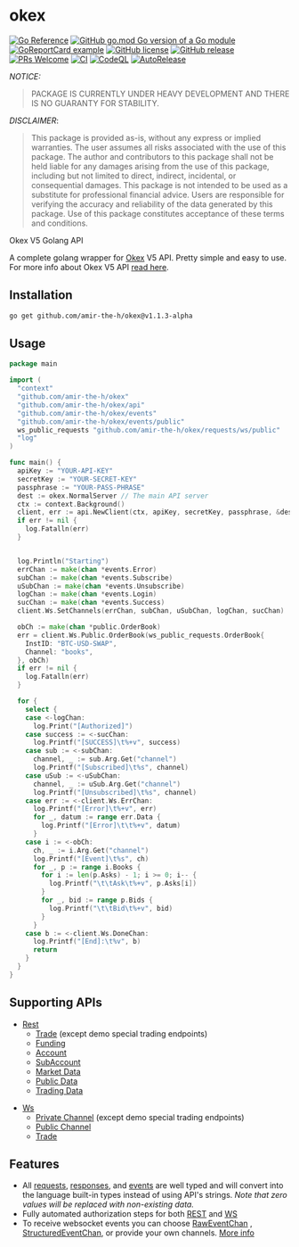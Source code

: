 okex
====
[![Go Reference](https://pkg.go.dev/badge/github.com/amir-the-h/okex.svg)](https://pkg.go.dev/github.com/amir-the-h/okex)
[![GitHub go.mod Go version of a Go module](https://img.shields.io/github/go-mod/go-version/amir-the-h/okex.svg)](https://github.com/amir-the-h/okex)
[![GoReportCard example](https://goreportcard.com/badge/github.com/amir-the-h/okex)](https://goreportcard.com/report/github.com/amir-the-h/okex)
[![GitHub license](https://img.shields.io/github/license/amir-the-h/okex.svg)](https://github.com/amir-the-h/okex/blob/main/LICENSE)
[![GitHub release](https://img.shields.io/github/release/amir-the-h/okex.svg)](https://GitHub.com/amir-the-h/okex/releases/)
[![PRs Welcome](https://img.shields.io/badge/PRs-welcome-brightgreen.svg?style=flat-square)](http://makeapullrequest.com)
[![CI](https://github.com/amir-the-h/okex/actions/workflows/main.yml/badge.svg)](https://github.com/amir-the-h/okex/actions/workflows/main.yml)
[![CodeQL](https://github.com/amir-the-h/okex/actions/workflows/codeql-analysis.yml/badge.svg)](https://github.com/amir-the-h/okex/actions/workflows/codeql-analysis.yml)
[![AutoRelease](https://github.com/amir-the-h/okex/actions/workflows/release.yml/badge.svg)](https://github.com/amir-the-h/okex/actions/workflows/release.yml)

*NOTICE:*
> PACKAGE IS CURRENTLY UNDER HEAVY DEVELOPMENT AND THERE IS NO GUARANTY FOR STABILITY.

*DISCLAIMER*: 
> This package is provided as-is, without any express or implied warranties. The user assumes all risks associated with the use of this package. The author and contributors to this package shall not be held liable for any damages arising from the use of this package, including but not limited to direct, indirect, incidental, or consequential damages. This package is not intended to be used as a substitute for professional financial advice. Users are responsible for verifying the accuracy and reliability of the data generated by this package. Use of this package constitutes acceptance of these terms and conditions.

Okex V5 Golang API

A complete golang wrapper for [Okex](https://www.okex.com) V5 API. Pretty simple and easy to use. For more info about
Okex V5 API [read here](https://www.okex.com/docs-v5/en).

Installation
-----------------

```bash
go get github.com/amir-the-h/okex@v1.1.3-alpha
```

Usage
-----------

```go
package main

import (
  "context"
  "github.com/amir-the-h/okex"
  "github.com/amir-the-h/okex/api"
  "github.com/amir-the-h/okex/events"
  "github.com/amir-the-h/okex/events/public"
  ws_public_requests "github.com/amir-the-h/okex/requests/ws/public"
  "log"
)

func main() {
  apiKey := "YOUR-API-KEY"
  secretKey := "YOUR-SECRET-KEY"
  passphrase := "YOUR-PASS-PHRASE"
  dest := okex.NormalServer // The main API server
  ctx := context.Background()
  client, err := api.NewClient(ctx, apiKey, secretKey, passphrase, &dest)
  if err != nil {
    log.Fatalln(err)
  }


  log.Println("Starting")
  errChan := make(chan *events.Error)
  subChan := make(chan *events.Subscribe)
  uSubChan := make(chan *events.Unsubscribe)
  logChan := make(chan *events.Login)
  sucChan := make(chan *events.Success)
  client.Ws.SetChannels(errChan, subChan, uSubChan, logChan, sucChan)

  obCh := make(chan *public.OrderBook)
  err = client.Ws.Public.OrderBook(ws_public_requests.OrderBook{
    InstID: "BTC-USD-SWAP",
    Channel: "books",
  }, obCh)
  if err != nil {
    log.Fatalln(err)
  }

  for {
    select {
    case <-logChan:
      log.Print("[Authorized]")
    case success := <-sucChan:
      log.Printf("[SUCCESS]\t%+v", success)
    case sub := <-subChan:
      channel, _ := sub.Arg.Get("channel")
      log.Printf("[Subscribed]\t%s", channel)
    case uSub := <-uSubChan:
      channel, _ := uSub.Arg.Get("channel")
      log.Printf("[Unsubscribed]\t%s", channel)
    case err := <-client.Ws.ErrChan:
      log.Printf("[Error]\t%+v", err)
      for _, datum := range err.Data {
        log.Printf("[Error]\t\t%+v", datum)
      }
    case i := <-obCh:
      ch, _ := i.Arg.Get("channel")
      log.Printf("[Event]\t%s", ch)
      for _, p := range i.Books {
        for i := len(p.Asks) - 1; i >= 0; i-- {
          log.Printf("\t\tAsk\t%+v", p.Asks[i])
        }
        for _, bid := range p.Bids {
          log.Printf("\t\tBid\t%+v", bid)
        }
      }
    case b := <-client.Ws.DoneChan:
      log.Printf("[End]:\t%v", b)
      return
    }
  }
}
```

Supporting APIs
---------------

* [Rest](https://www.okex.com/docs-v5/en/#rest-api)
  * [Trade](https://www.okex.com/docs-v5/en/#rest-api-trade) (except demo special trading endpoints)
  * [Funding](https://www.okex.com/docs-v5/en/#rest-api-funding)
  * [Account](https://www.okex.com/docs-v5/en/#rest-api-account)
  * [SubAccount](https://www.okex.com/docs-v5/en/#rest-api-subaccount)
  * [Market Data](https://www.okex.com/docs-v5/en/#rest-api-market-data)
  * [Public Data](https://www.okex.com/docs-v5/en/#rest-api-public-data)
  * [Trading Data](https://www.okex.com/docs-v5/en/#rest-api-trading-data)

[comment]: <> (    * [Status]&#40;https://www.okex.com/docs-v5/en/#rest-api-status&#41;)

* [Ws](https://www.okex.com/docs-v5/en/#websocket-api)
  * [Private Channel](https://www.okex.com/docs-v5/en/#websocket-api-private-channel) (except demo special trading
    endpoints)
  * [Public Channel](https://www.okex.com/docs-v5/en/#websocket-api-public-channels)
  * [Trade](https://www.okex.com/docs-v5/en/#websocket-api-trade)

Features
--------

* All [requests](/requests), [responses](/responses), and [events](events) are well typed and will convert into the
  language built-in types instead of using API's strings. *Note that zero values will be replaced with non-existing
  data.*
* Fully automated authorization steps for both [REST](/api/rest) and [WS](/api/ws)
* To receive websocket events you can choose [RawEventChan](/api/ws/client.go#L25)
  , [StructuredEventChan](/api/ws/client.go#L28), or provide your own
  channels. [More info](https://github.com/amir-the-h/okex/wiki/Handling-WS-events) 
